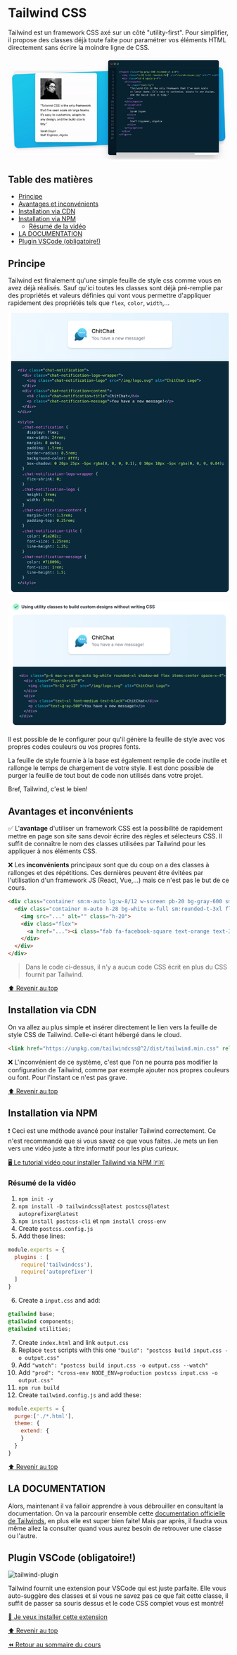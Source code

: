 <!-- omit in toc -->
# Tailwind CSS

Tailwind est un framework CSS axé sur un côté "utility-first". Pour simplifier, il propose des classes déjà toute faite pour paramétrer vos éléments HTML directement sans écrire la moindre ligne de CSS.

![tailwind](img/09/tailwind.gif)

<!-- omit in toc -->
## Table des matières

- [Principe](#principe)
- [Avantages et inconvénients](#avantages-et-inconvénients)
- [Installation via CDN](#installation-via-cdn)
- [Installation via NPM](#installation-via-npm)
  - [Résumé de la vidéo](#résumé-de-la-vidéo)
- [LA DOCUMENTATION](#la-documentation)
- [Plugin VSCode (obligatoire!)](#plugin-vscode-obligatoire)

## Principe

Tailwind est finalement qu'une simple feuille de style css comme vous en avez déjà réalisés. Sauf qu'ici toutes les classes sont déjà pré-remplie par des propriétés et valeurs définies qui vont vous permettre d'appliquer rapidement des propriétés tels que `flex`, `color`, `width`,...

![utility-not](img/09/utility-not.png)

![utility-not](img/09/utility.png)

Il est possible de le configurer pour qu'il génère la feuille de style avec vos propres codes couleurs ou vos propres fonts. 

La feuille de style fournie à la base est également remplie de code inutile et rallonge le temps de chargement de votre style. Il est donc possible de purger la feuille de tout bout de code non utilisés dans votre projet.

Bref, Tailwind, c'est le bien!

## Avantages et inconvénients

:white_check_mark: L'**avantage** d'utiliser un framework CSS est la possibilité de rapidement mettre en page son site sans devoir écrire des règles et sélecteurs CSS. Il suffit de connaître le nom des classes utilisées par Tailwind pour les appliquer à nos éléments CSS.

:x: Les **inconvénients** principaux sont que du coup on a des classes à rallonges et des répétitions. Ces dernières peuvent être évitées par l'utilisation d'un framework JS (React, Vue,...) mais ce n'est pas le but de ce cours.

```html
<div class="container sm:m-auto lg:w-8/12 w-screen pb-20 bg-gray-600 sm:rounded-3xl  bg-gradient-to-t to-blue-dark from-blue-light ">
  <div class="container m-auto h-28 bg-white w-full sm:rounded-t-3xl flex justify-between items-center px-10 text-black">
    <img src="..." alt="" class="h-20">
    <div class="flex">
      <a href="..."><i class="fab fa-facebook-square text-orange text-3xl mr-5"></i></a>
    </div>
  </div>
</div>
```

> Dans le code ci-dessus, il n'y a aucun code CSS écrit en plus du CSS fournit par Tailwind.

[:arrow_up: Revenir au top](#table-des-matières)

## Installation via CDN

On va allez au plus simple et insérer directement le lien vers la feuille de style CSS de Tailwind. Celle-ci étant hébergé dans le cloud. 

```html
<link href="https://unpkg.com/tailwindcss@^2/dist/tailwind.min.css" rel="stylesheet">
```

:x: L'inconvénient de ce système, c'est que l'on ne pourra pas modifier la configuration de Tailwind, comme par exemple ajouter nos propres couleurs ou font. Pour l'instant ce n'est pas grave.

[:arrow_up: Revenir au top](#table-des-matières)

## Installation via NPM

:exclamation: Ceci est une méthode avancé pour installer Tailwind correctement. Ce n'est recommandé que si vous savez ce que vous faites. Je mets un lien vers une vidéo juste à titre informatif pour les plus curieux.

  [:desktop_computer: Le tutorial vidéo pour installer Tailwind via NPM :fr:](https://www.youtube.com/watch?v=tAhppkgg70s&ab_channel=LeDesignerduWeb)

### Résumé de la vidéo

1. `npm init -y`
2. `npm install -D tailwindcss@latest postcss@latest autoprefixer@latest`
3. `npm install postcss-cli` et `npm install cross-env`
4. Create `postcss.config.js`
5. Add these lines:
   
```js
module.exports = {
  plugins : [
    require('tailwindcss'),
    require('autoprefixer')
  ]
}
```

6. Create a `input.css` and add:

```css
@tailwind base;
@tailwind components;
@tailwind utilities;
```

7. Create `index.html` and link `output.css`
8. Replace `test` scripts with this one `"build": "postcss build input.css -o output.css"`
9. Add `"watch": "postcss build input.css -o output.css --watch"`
10. Add `"prod": "cross-env NODE_ENV=production postcss input.css -o output.css"`
11. `npm run build`
12. Create `tailwind.config.js` and add these:

```js
module.exports = {
  purge:['./*.html'],
  theme: {
    extend: {
    }
  }
}
```

[:arrow_up: Revenir au top](#table-des-matières)

## LA DOCUMENTATION

Alors, maintenant il va falloir apprendre à vous débrouiller en consultant la documentation. On va la parcourir ensemble cette [documentation officielle de Tailwinds](https://tailwindcss.com/docs), en plus elle est super bien faite! Mais par après, il faudra vous même allez la consulter quand vous aurez besoin de retrouver une classe ou l'autre.

## Plugin VSCode (obligatoire!)

![tailwind-plugin](https://raw.githubusercontent.com/bradlc/vscode-tailwindcss/master/packages/vscode-tailwindcss/.github/banner-dark.png)

Tailwind fournit une extension pour VSCode qui est juste parfaite. Elle vous auto-suggère des classes et si vous ne savez pas ce que fait cette classe, il suffit de passer sa souris dessus et le code CSS complet vous est montré!

[:floppy_disk: Je veux installer cette extension](https://marketplace.visualstudio.com/items?itemName=bradlc.vscode-tailwindcss)

[:arrow_up: Revenir au top](#table-des-matières)

[:rewind: Retour au sommaire du cours](./README.md#table-des-matières)
